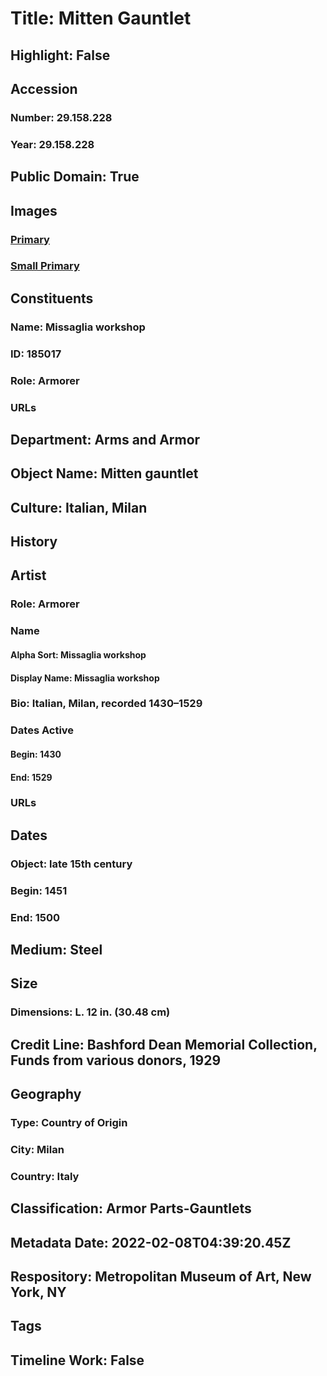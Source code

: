 # Title: Mitten Gauntlet
## Highlight: False
## Accession
### Number: 29.158.228
### Year: 29.158.228
## Public Domain: True
## Images
### [Primary](https://images.metmuseum.org/CRDImages/aa/original/sfeah29-158-228CRs2a.jpg)
### [Small Primary](https://images.metmuseum.org/CRDImages/aa/web-large/sfeah29-158-228CRs2a.jpg)
## Constituents
### Name: Missaglia workshop
### ID: 185017
### Role: Armorer
### URLs
## Department: Arms and Armor
## Object Name: Mitten gauntlet
## Culture: Italian, Milan
## History
## Artist
### Role: Armorer
### Name
#### Alpha Sort: Missaglia workshop
#### Display Name: Missaglia workshop
### Bio: Italian, Milan, recorded 1430–1529
### Dates Active
#### Begin: 1430
#### End: 1529
### URLs
## Dates
### Object: late 15th century
### Begin: 1451
### End: 1500
## Medium: Steel
## Size
### Dimensions: L. 12 in. (30.48 cm)
## Credit Line: Bashford Dean Memorial Collection, Funds from various donors, 1929
## Geography
### Type: Country of Origin
### City: Milan
### Country: Italy
## Classification: Armor Parts-Gauntlets
## Metadata Date: 2022-02-08T04:39:20.45Z
## Respository: Metropolitan Museum of Art, New York, NY
## Tags
## Timeline Work: False